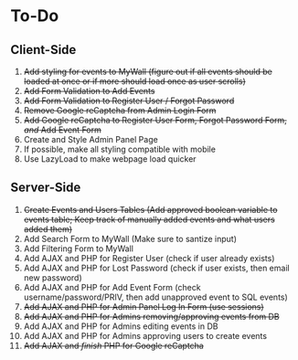 # To-Do
## Client-Side
1. ~~Add styling for events to MyWall (figure out if all events should be loaded at once or if more should load once as user scrolls)~~
2. ~~Add Form Validation to Add Events~~
3. ~~Add Form Validation to Register User / Forgot Password~~
4. ~~Remove Google reCaptcha from Admin Login Form~~
5. ~~Add Google reCaptcha to Register User Form, Forgot Password Form, _and_ Add Event Form~~
6. Create and Style Admin Panel Page
7. If possible, make all styling compatible with mobile
8. Use LazyLoad to make webpage load quicker

## Server-Side
1. ~~Create Events and Users Tables (Add approved boolean variable to events table; Keep track of manually added events and what users added them)~~
2. Add Search Form to MyWall (Make sure to santize input)
3. Add Filtering Form to MyWall
4. Add AJAX and PHP for Register User (check if user already exists)
5. Add AJAX and PHP for Lost Password (check if user exists, then email new password)
6. Add AJAX and PHP for Add Event Form (check username/password/PRIV, then add unapproved event to SQL events)
7. ~~Add AJAX and PHP for Admin Panel Log In Form (use sessions)~~
8. ~~Add AJAX and PHP for Admins removing/approving events from DB~~
9. Add AJAX and PHP for Admins editing events in DB
10. Add AJAX and PHP for Admins approving users to create events
11. ~~Add AJAX and _finish_ PHP for Google reCaptcha~~
